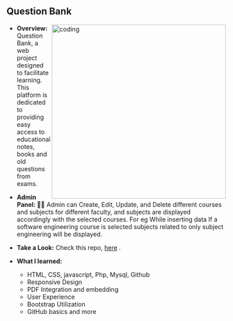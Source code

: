 ## Question Bank
<p >
<a href="https://thesuman74.github.io/portfolio/"><img align="right" alt="coding" width="400" src="https://thesuman74.github.io/portfolio/images/questionbank.gif"></a>
</p>


- **Overview:** Question Bank, a web project designed to facilitate learning. This platform is dedicated to providing easy access to educational notes, books and old questions from exams. 
-  **Admin Panel: 🙎‍♂️** Admin can Create, Edit, Update, and Delete different courses and subjects for different faculty, and subjects are  displayed accordingly with the selected courses. For eg While inserting data If a software engineering course is selected subjects related to only subject engineering will be displayed.
- **Take a Look:** Check this repo, [here](https://github.com/thesuman74/Question_bank) . 

- **What I learned:**
  - HTML, CSS, javascript, Php, Mysql, Github
  - Responsive Design
  - PDF Integration and embedding
  - User Experience 
  - Bootstrap Utilization
  - GitHub basics and more
